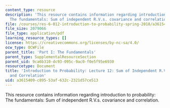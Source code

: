 ```yaml
---
content_type: resource
description: 'This resource contains information regarding introduction to probability:
  The fundamentals: Sum of independent R.V.s. covariance and correlation.'
file: /courses/res-6-012-introduction-to-probability-spring-2018/a3615409c89553af632c2321d57ce513_MITRES_6_012S18_L12.pdf
file_size: 2079066
file_type: application/pdf
learning_resource_types: []
license: https://creativecommons.org/licenses/by-nc-sa/4.0/
ocw_type: OCWFile
parent_title: 'Part I: The Fundamentals'
parent_type: SupplementalResourceSection
parent_uid: 9ca6b310-dc93-095c-9ac0-f0e5f95e6930
resourcetype: Document
title: 'Introduction to Probability: Lecture 12: Sum of Independent R.V.s. Covariance
  and Correlation'
uid: a3615409-c895-53af-632c-2321d57ce513
---
```

This resource contains information regarding introduction to probability: The fundamentals: Sum of independent R.V.s. covariance and correlation.